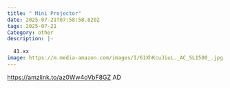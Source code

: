 ```yaml
---
title: " Mini Projector"
date: 2025-07-21T07:58:58.820Z
tags: 2025-07-21
Category: other
description: |-
  
  41.xx 
image: https://m.media-amazon.com/images/I/61XhKcuJiuL._AC_SL1500_.jpg
---
```

https://amzlink.to/az0Ww4oVbF8GZ
AD